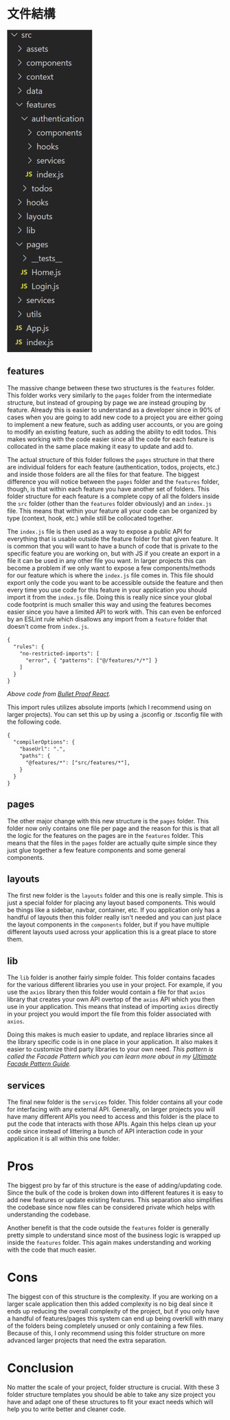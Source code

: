# 文件結構

[![](https://github.com/pearwb1235-workspace/react-framework/blob/1f2ad3629866eb3ca7429b612cca4bf7e3f1080d/docs/structure.png?raw=true)](https://blog.webdevsimplified.com/2022-07/react-folder-structure/)

## features

The massive change between these two structures is the `features` folder. This folder works very similarly to the `pages` folder from the intermediate structure, but instead of grouping by page we are instead grouping by feature. Already this is easier to understand as a developer since in 90% of cases when you are going to add new code to a project you are either going to implement a new feature, such as adding user accounts, or you are going to modify an existing feature, such as adding the ability to edit todos. This makes working with the code easier since all the code for each feature is collocated in the same place making it easy to update and add to.

The actual structure of this folder follows the `pages` structure in that there are individual folders for each feature (authentication, todos, projects, etc.) and inside those folders are all the files for that feature. The biggest difference you will notice between the `pages` folder and the `features` folder, though, is that within each feature you have another set of folders. This folder structure for each feature is a complete copy of all the folders inside the `src` folder (other than the `features` folder obviously) and an `index.js` file. This means that within your feature all your code can be organized by type (context, hook, etc.) while still be collocated together.

The `index.js` file is then used as a way to expose a public API for everything that is usable outside the feature folder for that given feature. It is common that you will want to have a bunch of code that is private to the specific feature you are working on, but with JS if you create an export in a file it can be used in any other file you want. In larger projects this can become a problem if we only want to expose a few components/methods for our feature which is where the `index.js` file comes in. This file should export only the code you want to be accessible outside the feature and then every time you use code for this feature in your application you should import it from the `index.js` file. Doing this is really nice since your global code footprint is much smaller this way and using the features becomes easier since you have a limited API to work with. This can even be enforced by an ESLint rule which disallows any import from a `feature` folder that doesn't come from `index.js`.

    {
      "rules": {
        "no-restricted-imports": [
          "error", { "patterns": ["@/features/*/*"] }
        ]
      }
    }

_Above code from [Bullet Proof React](https://github.com/alan2207/bulletproof-react/blob/master/docs/project-structure.md)._

This import rules utilizes absolute imports (which I recommend using on larger projects). You can set this up by using a .jsconfig or .tsconfig file with the following code.

    {
      "compilerOptions": {
        "baseUrl": ".",
        "paths": {
          "@features/*": ["src/features/*"],
        }
      }
    }

## pages

The other major change with this new structure is the `pages` folder. This folder now only contains one file per page and the reason for this is that all the logic for the features on the pages are in the `features` folder. This means that the files in the `pages` folder are actually quite simple since they just glue together a few feature components and some general components.

## layouts

The first new folder is the `layouts` folder and this one is really simple. This is just a special folder for placing any layout based components. This would be things like a sidebar, navbar, container, etc. If you application only has a handful of layouts then this folder really isn't needed and you can just place the layout components in the `components` folder, but if you have multiple different layouts used across your application this is a great place to store them.

## lib

The `lib` folder is another fairly simple folder. This folder contains facades for the various different libraries you use in your project. For example, if you use the `axios` library then this folder would contain a file for that `axios` library that creates your own API overtop of the `axios` API which you then use in your application. This means that instead of importing `axios` directly in your project you would import the file from this folder associated with `axios`.

Doing this makes is much easier to update, and replace libraries since all the library specific code is in one place in your application. It also makes it easier to customize third party libraries to your own need. _This pattern is called the Facade Pattern which you can learn more about in my [Ultimate Facade Pattern Guide](https://blog.webdevsimplified.com/2022-07/facade-pattern)._

## services

The final new folder is the `services` folder. This folder contains all your code for interfacing with any external API. Generally, on larger projects you will have many different APIs you need to access and this folder is the place to put the code that interacts with those APIs. Again this helps clean up your code since instead of littering a bunch of API interaction code in your application it is all within this one folder.

# Pros

The biggest pro by far of this structure is the ease of adding/updating code. Since the bulk of the code is broken down into different features it is easy to add new features or update existing features. This separation also simplifies the codebase since now files can be considered private which helps with understanding the codebase.

Another benefit is that the code outside the `features` folder is generally pretty simple to understand since most of the business logic is wrapped up inside the `features` folder. This again makes understanding and working with the code that much easier.

# Cons

The biggest con of this structure is the complexity. If you are working on a larger scale application then this added complexity is no big deal since it ends up reducing the overall complexity of the project, but if you only have a handful of features/pages this system can end up being overkill with many of the folders being completely unused or only containing a few files. Because of this, I only recommend using this folder structure on more advanced larger projects that need the extra separation.

# Conclusion

No matter the scale of your project, folder structure is crucial. With these 3 folder structure templates you should be able to take any size project you have and adapt one of these structures to fit your exact needs which will help you to write better and cleaner code.
